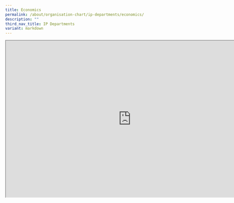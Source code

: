 ```yaml
---
title: Economics
permalink: /about/organisation-chart/ip-departments/economics/
description: ""
third_nav_title: IP Departments
variant: markdown
---
```

<iframe src="https://docs.google.com/document/d/e/2PACX-1vS4nMRuJ5GKcS3Kj5B5QgM8nuFvPlZJZKWK66lNqJOmdmDKNQZ8FttaOizZ6VHjlANpk9H9CNLNqKs1/pub?embedded=true" width="800px" height="500px" scrolling="no"></iframe>
